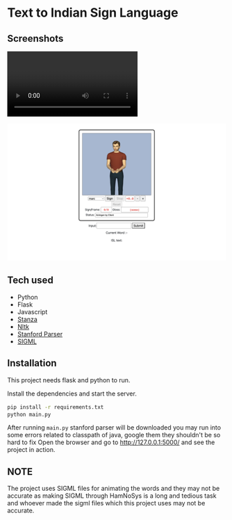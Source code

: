 # Text to Indian Sign Language

## Screenshots

[<video src="demo.mov" controls="controls" ></video>
](https://github.com/Gyan-Sparsh/Gyan-Sparsh/assets/83419951/0d4f4d54-f56c-4d26-aae4-3952fedbcbb2
)

<img src='website.png' />

## Tech used

- Python
- Flask
- Javascript
- [Stanza](https://stanfordnlp.github.io/stanza/)
- [Nltk](https://www.nltk.org/)
- [Stanford Parser](https://nlp.stanford.edu/software/lex-parser.shtml)
- [SIGML](https://vh.cmp.uea.ac.uk/index.php/SiGML)

## Installation

This project needs flask and python to run.

Install the dependencies and start the server.

```sh
pip install -r requirements.txt
python main.py
```

After running `main.py` stanford parser will be downloaded
you may run into some errors related to classpath of java, google them they shouldn't be so hard to fix
Open the browser and go to http://127.0.0.1:5000/ and see the project in action.

## NOTE

The project uses SIGML files for animating the words and they may not be accurate as making SIGML through HamNoSys is a long and tedious task and whoever made the sigml files which this project uses may not be accurate.
